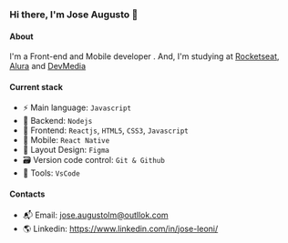 ### Hi there, I'm Jose Augusto 👋

#### About

I'm a Front-end and Mobile developer . And, I'm studying at [Rocketseat](https://www.rocketseat.com.br/), [Alura](https://www.alura.com.br/) and [DevMedia](https://www.devmedia.com.br/)

#### Current stack

- ⚡ Main language: `Javascript`
- 📡 Backend: `Nodejs`
- 🎉 Frontend: `Reactjs`, `HTML5`, `CSS3`, `Javascript`
- 📱 Mobile: `React Native`
- 🎨 Layout Design: `Figma`
- 🗃️ Version code control: `Git & Github`
- 🔨 Tools: `VsCode`

#### Contacts

- 📬 Email: jose.augustolm@outllok.com
- 🌎 Linkedin: https://www.linkedin.com/in/jose-leoni/
